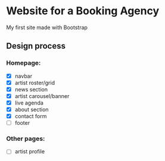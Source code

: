 # Website for a Booking Agency
My first site made with Bootstrap

## Design process

### Homepage:
- [x] navbar
- [x] artist roster/grid
- [x] news section
- [x] artist carousel/banner
- [x] live agenda
- [x] about section
- [x] contact form
- [ ] footer

### Other pages:
- [ ] artist profile
